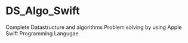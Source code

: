 # DS_Algo_Swift


Complete Datastructure and algorithms Problem solving by using Apple Swift Programming Langugae
